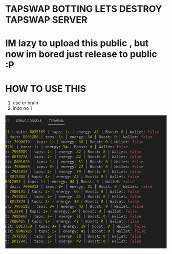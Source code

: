 # TAPSWAP BOTTING LETS DESTROY TAPSWAP SERVER

# IM lazy to upload this public , but now im bored just release to public :P

# HOW TO USE THIS

1. use ur brain
2. indo no 1

![alt proof kontol](./terminal.png)
